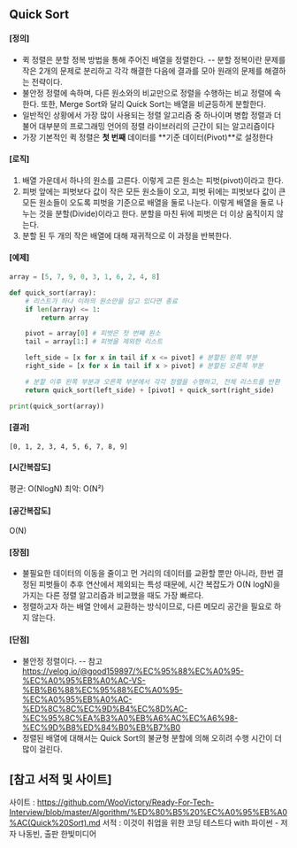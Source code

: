## Quick Sort
#### [정의]
- 퀵 정렬은 분할 정복 방법을 통해 주어진 배열을 정렬한다.
  -- 분할 정복이란 문제를 작은 2개의 문제로 분리하고 각각 해결한 다음에 결과를 모아 원래의 문제를 해결하는 전략이다.
- 불안정 정렬에 속하며, 다른 원소와의 비교만으로 정렬을 수행하는 비교 정렬에 속한다. 또한, Merge Sort와 달리 Quick Sort는 배열을 비균등하게 분할한다.
- 일반적인 상황에서 가장 많이 사용되는 정렬 알고리즘 중 하나이며 병합 정렬과 더불어 대부분의 프로그래밍 언어의 정렬 라이브러리의 근간이 되는 알고리즘이다
- 가장 기본적인 퀵 정렬은 **첫 번째** 데이터를 **기준 데이터(Pivot)**로 설정한다

#### [로직]
1. 배열 가운데서 하나의 원소를 고른다. 이렇게 고른 원소는 피벗(pivot)이라고 한다.
2. 피벗 앞에는 피벗보다 값이 작은 모든 원소들이 오고, 피벗 뒤에는 피벗보다 값이 큰 모든 원소들이 오도록 피벗을 기준으로 배열을 둘로 나눈다. 이렇게 배열을 둘로 나누는 것을 분할(Divide)이라고 한다. 분할을 마친 뒤에 피벗은 더 이상 움직이지 않는다.
3. 분할 된 두 개의 작은 배열에 대해 재귀적으로 이 과정을 반복한다.

#### [예제]
```Python
array = [5, 7, 9, 0, 3, 1, 6, 2, 4, 8]

def quick_sort(array):
    # 리스트가 하나 이하의 원소만을 담고 있다면 종료
    if len(array) <= 1:
        return array

    pivot = array[0] # 피벗은 첫 번째 원소
    tail = array[1:] # 피벗을 제외한 리스트

    left_side = [x for x in tail if x <= pivot] # 분할된 왼쪽 부분
    right_side = [x for x in tail if x > pivot] # 분할된 오른쪽 부분

    # 분할 이후 왼쪽 부분과 오른쪽 부분에서 각각 정렬을 수행하고, 전체 리스트를 반환
    return quick_sort(left_side) + [pivot] + quick_sort(right_side)

print(quick_sort(array))
```

#### [결과]
```
[0, 1, 2, 3, 4, 5, 6, 7, 8, 9]
```

#### [시간복잡도]
평균: O(NlogN) 
최악: O(N²)
#### [공간복잡도]
O(N)

#### [장점]
- 불필요한 데이터의 이동을 줄이고 먼 거리의 데이터를 교환할 뿐만 아니라, 한번 결정된 피벗들이 추후 연산에서 제외되는 특성 때문에, 시간 복잡도가 O(N logN)을 가지는 다른 정렬 알고리즘과 비교했을 때도 가장 빠르다.
- 정렬하고자 하는 배열 안에서 교환하는 방식이므로, 다른 메모리 공간을 필요로 하지 않는다.
#### [단점]
- 불안정 정렬이다.
  -- 참고 https://velog.io/@good159897/%EC%95%88%EC%A0%95-%EC%A0%95%EB%A0%AC-VS-%EB%B6%88%EC%95%88%EC%A0%95-%EC%A0%95%EB%A0%AC-%ED%8C%8C%EC%9D%B4%EC%8D%AC-%EC%95%8C%EA%B3%A0%EB%A6%AC%EC%A6%98-%EC%9D%B8%ED%84%B0%EB%B7%B0
- 정렬된 배열에 대해서는 Quick Sort의 불균형 분할에 의해 오히려 수행 시간이 더 많이 걸린다.

## [참고 서적 및 사이트]
사이트 : https://github.com/WooVictory/Ready-For-Tech-Interview/blob/master/Algorithm/%ED%80%B5%20%EC%A0%95%EB%A0%AC(Quick%20Sort).md
서적 : 이것이 취업을 위한 코딩 테스트다 with 파이썬 - 저자 나동빈, 출판 한빛미디어
